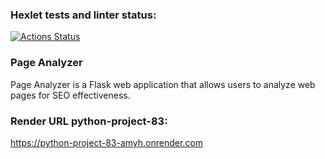 ### Hexlet tests and linter status:
[![Actions Status](https://github.com/Dmitry-Perexozhev/python-project-83/actions/workflows/hexlet-check.yml/badge.svg)](https://github.com/Dmitry-Perexozhev/python-project-83/actions)

### Page Analyzer
Page Analyzer is a Flask web application that allows users to analyze web pages for SEO effectiveness.

### Render URL python-project-83:
https://python-project-83-amyh.onrender.com